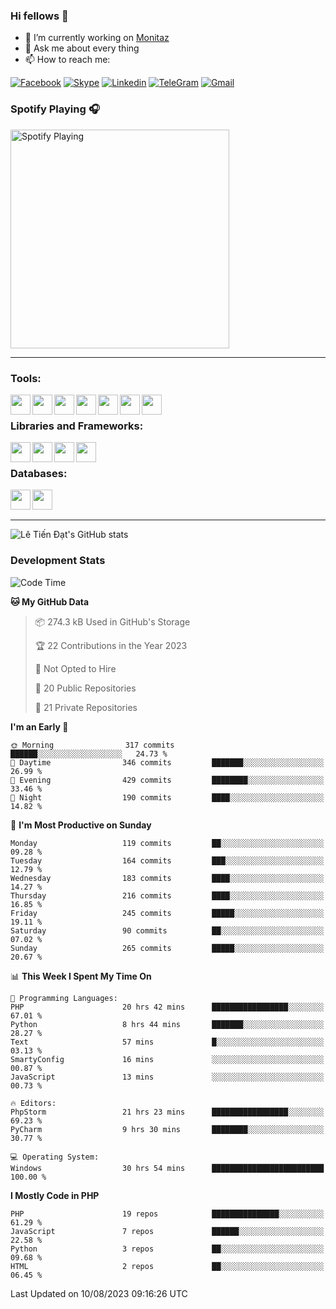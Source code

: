 ### Hi fellows 👋
- 🔭 I’m currently working on [Monitaz](https://monitaz.com/)
- 💬 Ask me about every thing
- 📫 How to reach me:

[![Facebook](https://img.shields.io/badge/Facebook-0000FF?logo=facebook&logoColor=white)](https://www.facebook.com/le.dat155)
[![Skype](https://img.shields.io/badge/Skype-blue?logo=skype&logoColor=white)](https://join.skype.com/invite/lr2sd8ZndbWr)
[![Linkedin](https://img.shields.io/badge/LinkedIn-0A66C2?logo=linkedin)](https://www.linkedin.com/in/ti%E1%BA%BFn-%C4%91%E1%BA%A1t-l%C3%AA-ba267a232/)
[![TeleGram](https://img.shields.io/badge/telegram-EF0EFF?logo=telegram)](https://t.me/subibi1505)
[![Gmail](https://img.shields.io/badge/Gmail-green?logo=gmail)](mailto:tiendat15599.dev@gmail.com)

### Spotify Playing 🎧
[<img src="https://tiendat-spotify.vercel.app/api/spotify" alt="Spotify Playing" width="350" />](https://open.spotify.com/user/21wi7t5t4zyugx5mgetrdo7xa)

---

### Tools:
<img align='left' height="32" width="32" src="https://upload.wikimedia.org/wikipedia/commons/thumb/c/c9/PhpStorm_Icon.svg/2048px-PhpStorm_Icon.svg.png">
<img align='left' height="32" width="32" src="https://upload.wikimedia.org/wikipedia/commons/thumb/1/1d/PyCharm_Icon.svg/1200px-PyCharm_Icon.svg.png">
<img align='left' height="32" width="32" src="https://cdn2.iconfinder.com/data/icons/pack1-baco-flurry-icons-style/512/XAMPP.png">
<img align='left' height="32" width="32" src="https://www.docker.com/wp-content/uploads/2022/03/vertical-logo-monochromatic.png">
<img align='left' height="32" width="32" src="https://www.mamp.info/images/icons/mamp-pro.png">
<img align='left' height="32" width="32" src="https://www.puttygen.com/wp-content/uploads/2019/05/Termius.png">
<img align='left' height="32" width="32" src="https://1475031.s21i.faiusr.com/4/1/ABUIABAEGAAg3dWc8AUoq7a8hAIwgAg4gAg.png">
<br>

### Libraries and Frameworks:
<img align='left' height="32" width="32" src="https://i0.wp.com/phocode.com/wp-content/uploads/2019/11/scrapyLogo.png?fit=300%2C300&ssl=1&w=640">
<img align='left' height="32" width="32" src="https://upload.wikimedia.org/wikipedia/commons/thumb/9/9a/Laravel.svg/985px-Laravel.svg.png">
<img align='left' height="32" width="32" src="https://cdn.worldvectorlogo.com/logos/codeigniter.svg">
<img align='left' height="32" width="32" src="https://upload.wikimedia.org/wikipedia/commons/thumb/e/ea/Zend-framework.svg/2560px-Zend-framework.svg.png">
<br>

### Databases:
<img align='left' height="32" width="32" src="https://download.logo.wine/logo/MySQL/MySQL-Logo.wine.png">
<img align='left' height="32" width="32" src="https://seeklogo.com/images/E/elasticsearch-logo-C75C4578EC-seeklogo.com.png">

<br>
<br>

---
![Lê Tiến Đạt's GitHub stats](https://github-readme-stats.vercel.app/api?username=tiendat15599&show_icons=true&count_private=true&theme=tokyonight)
### Development Stats


<!--START_SECTION:waka-->
![Code Time](http://img.shields.io/badge/Code%20Time-380%20hrs-blue)

**🐱 My GitHub Data** 

> 📦 274.3 kB Used in GitHub's Storage 
 > 
> 🏆 22 Contributions in the Year 2023
 > 
> 🚫 Not Opted to Hire
 > 
> 📜 20 Public Repositories 
 > 
> 🔑 21 Private Repositories 
 > 
**I'm an Early 🐤** 

```text
🌞 Morning                317 commits         ██████░░░░░░░░░░░░░░░░░░░   24.73 % 
🌆 Daytime                346 commits         ███████░░░░░░░░░░░░░░░░░░   26.99 % 
🌃 Evening                429 commits         ████████░░░░░░░░░░░░░░░░░   33.46 % 
🌙 Night                  190 commits         ████░░░░░░░░░░░░░░░░░░░░░   14.82 % 
```
📅 **I'm Most Productive on Sunday** 

```text
Monday                   119 commits         ██░░░░░░░░░░░░░░░░░░░░░░░   09.28 % 
Tuesday                  164 commits         ███░░░░░░░░░░░░░░░░░░░░░░   12.79 % 
Wednesday                183 commits         ████░░░░░░░░░░░░░░░░░░░░░   14.27 % 
Thursday                 216 commits         ████░░░░░░░░░░░░░░░░░░░░░   16.85 % 
Friday                   245 commits         █████░░░░░░░░░░░░░░░░░░░░   19.11 % 
Saturday                 90 commits          ██░░░░░░░░░░░░░░░░░░░░░░░   07.02 % 
Sunday                   265 commits         █████░░░░░░░░░░░░░░░░░░░░   20.67 % 
```


📊 **This Week I Spent My Time On** 

```text
💬 Programming Languages: 
PHP                      20 hrs 42 mins      █████████████████░░░░░░░░   67.01 % 
Python                   8 hrs 44 mins       ███████░░░░░░░░░░░░░░░░░░   28.27 % 
Text                     57 mins             █░░░░░░░░░░░░░░░░░░░░░░░░   03.13 % 
SmartyConfig             16 mins             ░░░░░░░░░░░░░░░░░░░░░░░░░   00.87 % 
JavaScript               13 mins             ░░░░░░░░░░░░░░░░░░░░░░░░░   00.73 % 

🔥 Editors: 
PhpStorm                 21 hrs 23 mins      █████████████████░░░░░░░░   69.23 % 
PyCharm                  9 hrs 30 mins       ████████░░░░░░░░░░░░░░░░░   30.77 % 

💻 Operating System: 
Windows                  30 hrs 54 mins      █████████████████████████   100.00 % 
```

**I Mostly Code in PHP** 

```text
PHP                      19 repos            ███████████████░░░░░░░░░░   61.29 % 
JavaScript               7 repos             ██████░░░░░░░░░░░░░░░░░░░   22.58 % 
Python                   3 repos             ██░░░░░░░░░░░░░░░░░░░░░░░   09.68 % 
HTML                     2 repos             ██░░░░░░░░░░░░░░░░░░░░░░░   06.45 % 
```




 Last Updated on 10/08/2023 09:16:26 UTC
<!--END_SECTION:waka-->
